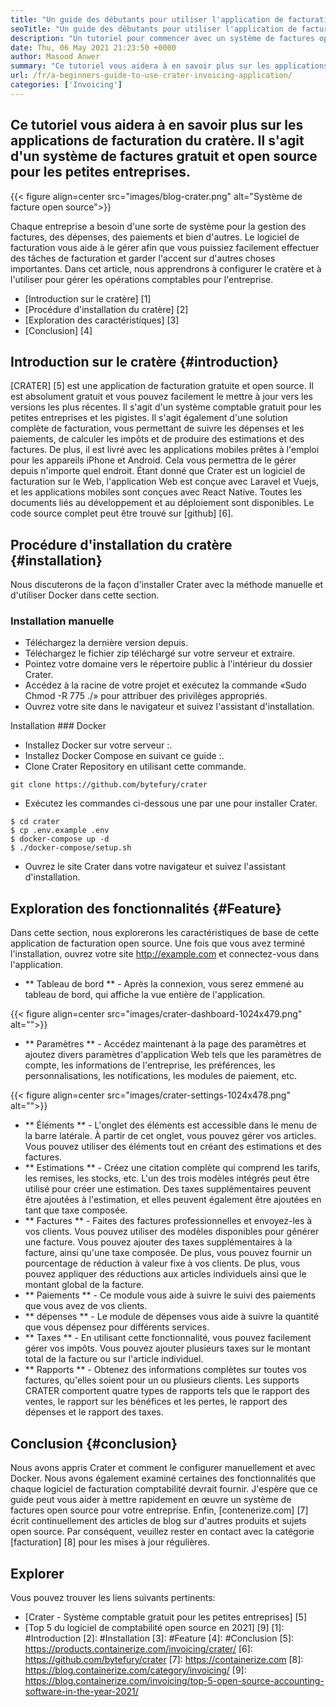 ```yaml
---
title: "Un guide des débutants pour utiliser l'application de facturation du cratère" 
seoTitle: "Un guide des débutants pour utiliser l'application de facturation du cratère" 
description: "Un tutoriel pour commencer avec un système de factures open source. Cette directive de Crater vous aide à vous familiariser avec les concepts et fonctionnalités de base." 
date: Thu, 06 May 2021 21:23:50 +0000
author: Masood Anwer
summary: "Ce tutoriel vous aidera à en savoir plus sur les applications de facturation du cratère. Il s'agit d'un système de factures gratuit et open source pour les petites entreprises." 
url: /fr/a-beginners-guide-to-use-crater-invoicing-application/
categories: ['Invoicing']
---
```


## Ce tutoriel vous aidera à en savoir plus sur les applications de facturation du cratère. Il s'agit d'un système de factures gratuit et open source pour les petites entreprises.

{{< figure align=center src="images/blog-crater.png" alt="Système de facture open source">}}

Chaque entreprise a besoin d'une sorte de système pour la gestion des factures, des dépenses, des paiements et bien d'autres. Le logiciel de facturation vous aide à le gérer afin que vous puissiez facilement effectuer des tâches de facturation et garder l'accent sur d'autres choses importantes. Dans cet article, nous apprendrons à configurer le cratère et à l'utiliser pour gérer les opérations comptables pour l'entreprise.
  * [Introduction sur le cratère] [1]
  * [Procédure d'installation du cratère] [2]
  * [Exploration des caractéristiques] [3]
  * [Conclusion] [4]

## Introduction sur le cratère {#introduction}
[CRATER] [5] est une application de facturation gratuite et open source. Il est absolument gratuit et vous pouvez facilement le mettre à jour vers les versions les plus récentes. Il s'agit d'un système comptable gratuit pour les petites entreprises et les pigistes. Il s'agit également d'une solution complète de facturation, vous permettant de suivre les dépenses et les paiements, de calculer les impôts et de produire des estimations et des factures. De plus, il est livré avec les applications mobiles prêtes à l'emploi pour les appareils iPhone et Android. Cela vous permettra de le gérer depuis n'importe quel endroit. Étant donné que Crater est un logiciel de facturation sur le Web, l'application Web est conçue avec Laravel et Vuejs, et les applications mobiles sont conçues avec React Native. Toutes les documents liés au développement et au déploiement sont disponibles. Le code source complet peut être trouvé sur [github] [6].

## Procédure d'installation du cratère {#installation}
Nous discuterons de la façon d'installer Crater avec la méthode manuelle et d'utiliser Docker dans cette section.

### Installation manuelle
  * Téléchargez la dernière version depuis.
  * Téléchargez le fichier zip téléchargé sur votre serveur et extraire.
  * Pointez votre domaine vers le répertoire public à l'intérieur du dossier Crater.
  * Accédez à la racine de votre projet et exécutez la commande «Sudo Chmod -R 775 ./» pour attribuer des privilèges appropriés.
  * Ouvrez votre site dans le navigateur et suivez l'assistant d'installation.

Installation ### Docker
  * Installez Docker sur votre serveur :.
  * Installez Docker Compose en suivant ce guide :.
  * Clone Crater Repository en utilisant cette commande.
```
git clone https://github.com/bytefury/crater
```
  * Exécutez les commandes ci-dessous une par une pour installer Crater.
```
$ cd crater
$ cp .env.example .env
$ docker-compose up -d
$ ./docker-compose/setup.sh
```
  * Ouvrez le site Crater dans votre navigateur et suivez l'assistant d'installation.

## Exploration des fonctionnalités {#Feature}
Dans cette section, nous explorerons les caractéristiques de base de cette application de facturation open source. Une fois que vous avez terminé l'installation, ouvrez votre site http://example.com et connectez-vous dans l'application.
  * ** Tableau de bord ** - Après la connexion, vous serez emmené au tableau de bord, qui affiche la vue entière de l'application.

{{< figure align=center src="images/crater-dashboard-1024x479.png" alt="">}}

  * ** Paramètres ** - Accédez maintenant à la page des paramètres et ajoutez divers paramètres d'application Web tels que les paramètres de compte, les informations de l'entreprise, les préférences, les personnalisations, les notifications, les modules de paiement, etc.

{{< figure align=center src="images/crater-settings-1024x478.png" alt="">}}

  * ** Éléments ** - L'onglet des éléments est accessible dans le menu de la barre latérale. À partir de cet onglet, vous pouvez gérer vos articles. Vous pouvez utiliser des éléments tout en créant des estimations et des factures.
  * ** Estimations ** - Créez une citation complète qui comprend les tarifs, les remises, les stocks, etc. L'un des trois modèles intégrés peut être utilisé pour créer une estimation. Des taxes supplémentaires peuvent être ajoutées à l'estimation, et elles peuvent également être ajoutées en tant que taxe composée.
  * ** Factures ** - Faites des factures professionnelles et envoyez-les à vos clients. Vous pouvez utiliser des modèles disponibles pour générer une facture. Vous pouvez ajouter des taxes supplémentaires à la facture, ainsi qu'une taxe composée. De plus, vous pouvez fournir un pourcentage de réduction à valeur fixe à vos clients. De plus, vous pouvez appliquer des réductions aux articles individuels ainsi que le montant global de la facture.
  * ** Paiements ** - Ce module vous aide à suivre le suivi des paiements que vous avez de vos clients.
  * ** dépenses ** - Le module de dépenses vous aide à suivre la quantité que vous dépensez pour différents services.
  * ** Taxes ** - En utilisant cette fonctionnalité, vous pouvez facilement gérer vos impôts. Vous pouvez ajouter plusieurs taxes sur le montant total de la facture ou sur l'article individuel.
  * ** Rapports ** - Obtenez des informations complètes sur toutes vos factures, qu'elles soient pour un ou plusieurs clients. Les supports CRATER comportent quatre types de rapports tels que le rapport des ventes, le rapport sur les bénéfices et les pertes, le rapport des dépenses et le rapport des taxes.

## Conclusion {#conclusion}
Nous avons appris Crater et comment le configurer manuellement et avec Docker. Nous avons également examiné certaines des fonctionnalités que chaque logiciel de facturation comptabilité devrait fournir. J'espère que ce guide peut vous aider à mettre rapidement en œuvre un système de factures open source pour votre entreprise.
Enfin, [contenerize.com] [7] écrit continuellement des articles de blog sur d'autres produits et sujets open source. Par conséquent, veuillez rester en contact avec la catégorie [facturation] [8] pour les mises à jour régulières.

## Explorer
Vous pouvez trouver les liens suivants pertinents:
  * [Crater - Système comptable gratuit pour les petites entreprises] [5]
  * [Top 5 du logiciel de comptabilité open source en 2021] [9]
[1]: #Introduction
[2]: #Installation
[3]: #Feature
[4]: #Conclusion
[5]: https://products.containerize.com/invoicing/crater/
[6]: https://github.com/bytefury/crater
[7]: https://containerize.com
[8]: https://blog.containerize.com/category/invoicing/
[9]: https://blog.containerize.com/invoicing/top-5-open-source-accounting-software-in-the-year-2021/
